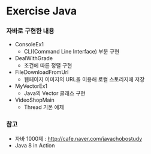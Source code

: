 # Exercise Java
### 자바로 구현한 내용
* ConsoleEx1
  * CLI(Command Line Interface) 부분 구현
* DealWithGrade
  * 조건에 따른 정렬 구현
* FileDownloadFromUrl
  * 웹페이지 이미지의 URL을 이용해 로컬 스토리지에 저장
* MyVectorEx1
  * Java의 Vector 클래스 구현
* VideoShopMain
  * Thread 기본 예제

### 참고
* 자바 1000제 : http://cafe.naver.com/javachobostudy
* Java 8 in Action
  
